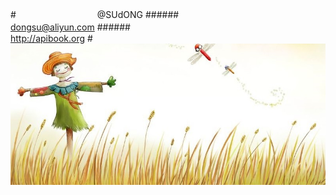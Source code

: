 #　　　　　　　　　 @SUdONG
######　　　　　　　　　 　　　　　　　　　　　 　　dongsu@aliyun.com
######　　　　　　　　　 　　　　　　　　　　　 　　http://apibook.org
#![image](https://github.com/sud2g/sudong/blob/master/face/scarecrow.jpg)


